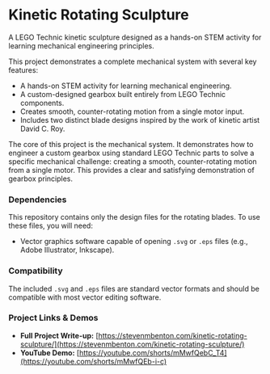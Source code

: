 # Kinetic Rotating Sculpture

A LEGO Technic kinetic sculpture designed as a hands-on STEM activity for learning mechanical engineering principles.

This project demonstrates a complete mechanical system with several key features:
- A hands-on STEM activity for learning mechanical engineering.
- A custom-designed gearbox built entirely from LEGO Technic components.
- Creates smooth, counter-rotating motion from a single motor input.
- Includes two distinct blade designs inspired by the work of kinetic artist David C. Roy.

The core of this project is the mechanical system. It demonstrates how to engineer a custom gearbox using standard LEGO Technic parts to solve a specific mechanical challenge: creating a smooth, counter-rotating motion from a single motor. This provides a clear and satisfying demonstration of gearbox principles.

### Dependencies

This repository contains only the design files for the rotating blades. To use these files, you will need:

*   Vector graphics software capable of opening `.svg` or `.eps` files (e.g., Adobe Illustrator, Inkscape).

### Compatibility

The included `.svg` and `.eps` files are standard vector formats and should be compatible with most vector editing software.
    
### Project Links & Demos

*   **Full Project Write-up:** [https://stevenmbenton.com/kinetic-rotating-sculpture/](https://stevenmbenton.com/kinetic-rotating-sculpture/)
*   **YouTube Demo:** [https://youtube.com/shorts/mMwfQebC_T4](https://youtube.com/shorts/mMwfQEb-i-c)